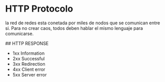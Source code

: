 # HTTP Protocolo

la red de redes esta conetada por miles de nodos que se comunican entre si.
Para no crear caos, todos deben hablar el mismo lenguaje para comunicarse.

## HTTP RESPONSE

- 1xx Information
- 2xx Successful
- 3xx Redirection
- 4xx Client error
- 5xx Server error